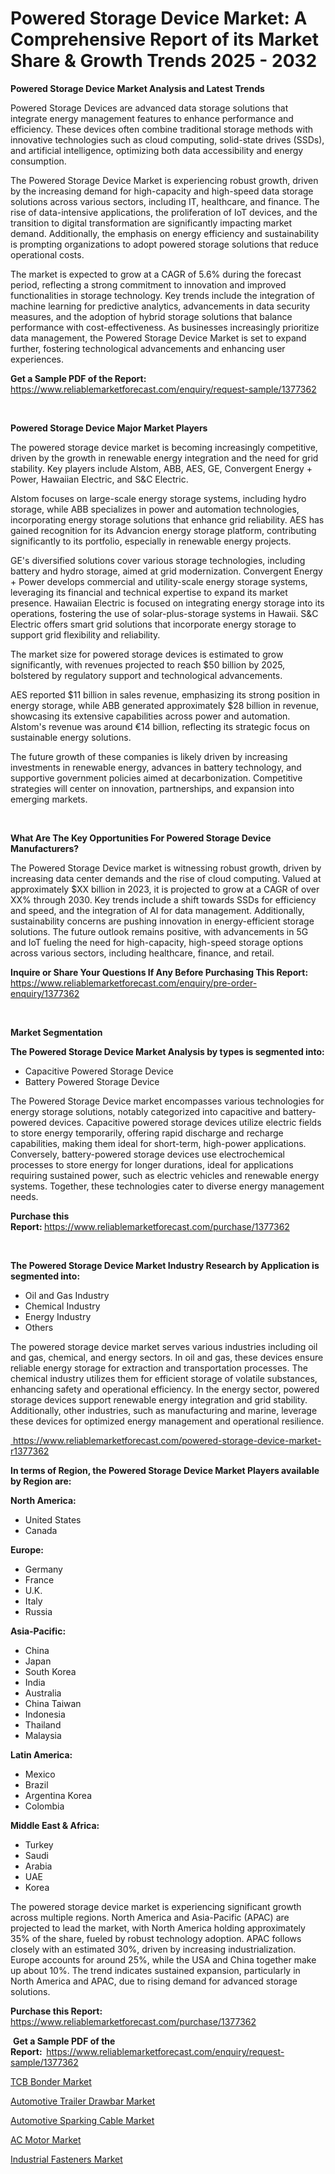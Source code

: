 <p><h1>Powered Storage Device Market: A Comprehensive Report of its Market Share & Growth Trends 2025 - 2032</h1></p><p><strong>Powered Storage Device Market Analysis and Latest Trends</strong></p>
<p><p>Powered Storage Devices are advanced data storage solutions that integrate energy management features to enhance performance and efficiency. These devices often combine traditional storage methods with innovative technologies such as cloud computing, solid-state drives (SSDs), and artificial intelligence, optimizing both data accessibility and energy consumption.</p><p>The Powered Storage Device Market is experiencing robust growth, driven by the increasing demand for high-capacity and high-speed data storage solutions across various sectors, including IT, healthcare, and finance. The rise of data-intensive applications, the proliferation of IoT devices, and the transition to digital transformation are significantly impacting market demand. Additionally, the emphasis on energy efficiency and sustainability is prompting organizations to adopt powered storage solutions that reduce operational costs.</p><p>The market is expected to grow at a CAGR of 5.6% during the forecast period, reflecting a strong commitment to innovation and improved functionalities in storage technology. Key trends include the integration of machine learning for predictive analytics, advancements in data security measures, and the adoption of hybrid storage solutions that balance performance with cost-effectiveness. As businesses increasingly prioritize data management, the Powered Storage Device Market is set to expand further, fostering technological advancements and enhancing user experiences.</p></p>
<p><strong>Get a Sample PDF of the Report:&nbsp;</strong> <a href="https://www.reliablemarketforecast.com/enquiry/request-sample/1377362?utm_campaign=2447&utm_medium=2&utm_source=Github&utm_content=ia&utm_term=28032025&utm_id=powered-storage-device">https://www.reliablemarketforecast.com/enquiry/request-sample/1377362</a></p>
<p>&nbsp;</p>
<p><strong>Powered Storage Device Major Market Players</strong></p>
<p><p>The powered storage device market is becoming increasingly competitive, driven by the growth in renewable energy integration and the need for grid stability. Key players include Alstom, ABB, AES, GE, Convergent Energy + Power, Hawaiian Electric, and S&C Electric. </p><p>Alstom focuses on large-scale energy storage systems, including hydro storage, while ABB specializes in power and automation technologies, incorporating energy storage solutions that enhance grid reliability. AES has gained recognition for its Advancion energy storage platform, contributing significantly to its portfolio, especially in renewable energy projects. </p><p>GE's diversified solutions cover various storage technologies, including battery and hydro storage, aimed at grid modernization. Convergent Energy + Power develops commercial and utility-scale energy storage systems, leveraging its financial and technical expertise to expand its market presence. Hawaiian Electric is focused on integrating energy storage into its operations, fostering the use of solar-plus-storage systems in Hawaii. S&C Electric offers smart grid solutions that incorporate energy storage to support grid flexibility and reliability.</p><p>The market size for powered storage devices is estimated to grow significantly, with revenues projected to reach $50 billion by 2025, bolstered by regulatory support and technological advancements. </p><p>AES reported $11 billion in sales revenue, emphasizing its strong position in energy storage, while ABB generated approximately $28 billion in revenue, showcasing its extensive capabilities across power and automation. Alstom's revenue was around €14 billion, reflecting its strategic focus on sustainable energy solutions. </p><p>The future growth of these companies is likely driven by increasing investments in renewable energy, advances in battery technology, and supportive government policies aimed at decarbonization. Competitive strategies will center on innovation, partnerships, and expansion into emerging markets.</p></p>
<p>&nbsp;</p>
<p><strong>What Are The Key Opportunities For Powered Storage Device Manufacturers?</strong></p>
<p><p>The Powered Storage Device market is witnessing robust growth, driven by increasing data center demands and the rise of cloud computing. Valued at approximately $XX billion in 2023, it is projected to grow at a CAGR of over XX% through 2030. Key trends include a shift towards SSDs for efficiency and speed, and the integration of AI for data management. Additionally, sustainability concerns are pushing innovation in energy-efficient storage solutions. The future outlook remains positive, with advancements in 5G and IoT fueling the need for high-capacity, high-speed storage options across various sectors, including healthcare, finance, and retail.</p></p>
<p><strong>Inquire or Share Your Questions If Any Before Purchasing This Report:</strong> <a href="https://www.reliablemarketforecast.com/enquiry/pre-order-enquiry/1377362?utm_campaign=2447&utm_medium=2&utm_source=Github&utm_content=ia&utm_term=28032025&utm_id=powered-storage-device">https://www.reliablemarketforecast.com/enquiry/pre-order-enquiry/1377362</a></p>
<p>&nbsp;</p>
<p><strong>Market Segmentation</strong></p>
<p><strong>The Powered Storage Device Market Analysis by types is segmented into:</strong></p>
<p><ul><li>Capacitive Powered Storage Device</li><li>Battery Powered Storage Device</li></ul></p>
<p><p>The Powered Storage Device market encompasses various technologies for energy storage solutions, notably categorized into capacitive and battery-powered devices. Capacitive powered storage devices utilize electric fields to store energy temporarily, offering rapid discharge and recharge capabilities, making them ideal for short-term, high-power applications. Conversely, battery-powered storage devices use electrochemical processes to store energy for longer durations, ideal for applications requiring sustained power, such as electric vehicles and renewable energy systems. Together, these technologies cater to diverse energy management needs.</p></p>
<p><strong>Purchase this Report:&nbsp;</strong><a href="https://www.reliablemarketforecast.com/purchase/1377362?utm_campaign=2447&utm_medium=2&utm_source=Github&utm_content=ia&utm_term=28032025&utm_id=powered-storage-device">https://www.reliablemarketforecast.com/purchase/1377362</a></p>
<p>&nbsp;</p>
<p><strong>The Powered Storage Device Market Industry Research by Application is segmented into:</strong></p>
<p><ul><li>Oil and Gas Industry</li><li>Chemical Industry</li><li>Energy Industry</li><li>Others</li></ul></p>
<p><p>The powered storage device market serves various industries including oil and gas, chemical, and energy sectors. In oil and gas, these devices ensure reliable energy storage for extraction and transportation processes. The chemical industry utilizes them for efficient storage of volatile substances, enhancing safety and operational efficiency. In the energy sector, powered storage devices support renewable energy integration and grid stability. Additionally, other industries, such as manufacturing and marine, leverage these devices for optimized energy management and operational resilience.</p></p>
<p><a href="https://www.reliablemarketforecast.com/powered-storage-device-market-r1377362?utm_campaign=2447&utm_medium=2&utm_source=Github&utm_content=ia&utm_term=28032025&utm_id=powered-storage-device">&nbsp;https://www.reliablemarketforecast.com/powered-storage-device-market-r1377362</a></p>
<p><strong>In terms of Region, the Powered Storage Device Market Players available by Region are:</strong></p>
<p>
    <p> <strong> North America: </strong>
        <ul>
            <li>United States</li>
            <li>Canada</li>
        </ul>
        </p> 
    <p> <strong> Europe: </strong>
        <ul>
            <li>Germany</li>
            <li>France</li>
            <li>U.K.</li>
            <li>Italy</li>
            <li>Russia</li>
        </ul>
        </p> 
    <p> <strong> Asia-Pacific: </strong>
        <ul>
            <li>China</li>
            <li>Japan</li>
            <li>South Korea</li>
            <li>India</li>
            <li>Australia</li>
            <li>China Taiwan</li>
            <li>Indonesia</li>
            <li>Thailand</li>
            <li>Malaysia</li>
        </ul>
        </p> 
    <p> <strong> Latin America: </strong>
        <ul>
            <li>Mexico</li>
            <li>Brazil</li>
            <li>Argentina Korea</li>
            <li>Colombia</li>
        </ul>
        </p> 
    <p> <strong> Middle East & Africa: </strong>
        <ul>
            <li>Turkey</li>
            <li>Saudi</li>
            <li>Arabia</li>
            <li>UAE</li>
            <li>Korea</li>
        </ul>
    </p>
    </p>
<p><p>The powered storage device market is experiencing significant growth across multiple regions. North America and Asia-Pacific (APAC) are projected to lead the market, with North America holding approximately 35% of the share, fueled by robust technology adoption. APAC follows closely with an estimated 30%, driven by increasing industrialization. Europe accounts for around 25%, while the USA and China together make up about 10%. The trend indicates sustained expansion, particularly in North America and APAC, due to rising demand for advanced storage solutions.</p></p>
<p><strong>Purchase this Report: </strong><a href="https://www.reliablemarketforecast.com/purchase/1377362?utm_campaign=2447&utm_medium=2&utm_source=Github&utm_content=ia&utm_term=28032025&utm_id=powered-storage-device">https://www.reliablemarketforecast.com/purchase/1377362</a></p>
<p>&nbsp;<strong>Get a Sample PDF of the Report:&nbsp;&nbsp;</strong><a href="https://www.reliablemarketforecast.com/enquiry/request-sample/1377362?utm_campaign=2447&utm_medium=2&utm_source=Github&utm_content=ia&utm_term=28032025&utm_id=powered-storage-device">https://www.reliablemarketforecast.com/enquiry/request-sample/1377362</a></p>
<p><strong></strong></p>
<p><p><a href="https://www.linkedin.com/pulse/tcb-bonder-market-projected-cagr-139-from-2025-2032-in-depth-tunte?utm_campaign=2447&utm_medium=2&utm_source=Github&utm_content=ia&utm_term=28032025&utm_id=powered-storage-device">TCB Bonder Market</a></p><p><a href="https://github.com/smarzkathyb6/Market-Research-Report-List-1/blob/main/automotive-trailer-drawbar-market.md?utm_campaign=2447&utm_medium=2&utm_source=Github&utm_content=ia&utm_term=28032025&utm_id=powered-storage-device">Automotive Trailer Drawbar Market</a></p><p><a href="https://github.com/ernierintzfu/Market-Research-Report-List-1/blob/main/automotive-sparking-cable-market.md?utm_campaign=2447&utm_medium=2&utm_source=Github&utm_content=ia&utm_term=28032025&utm_id=powered-storage-device">Automotive Sparking Cable Market</a></p><p><a href="https://www.linkedin.com/pulse/global-ac-motor-market-size-growth-outlook-including-64-cagr-2fcae?utm_campaign=2447&utm_medium=2&utm_source=Github&utm_content=ia&utm_term=28032025&utm_id=powered-storage-device">AC Motor Market</a></p><p><a href="https://www.linkedin.com/pulse/evaluating-industrial-fasteners-market-current-trends-drnie?utm_campaign=2447&utm_medium=2&utm_source=Github&utm_content=ia&utm_term=28032025&utm_id=powered-storage-device">Industrial Fasteners Market</a></p></p>